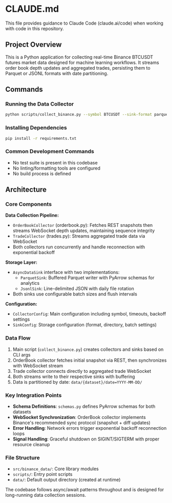 # CLAUDE.md

This file provides guidance to Claude Code (claude.ai/code) when working with code in this repository.

## Project Overview

This is a Python application for collecting real-time Binance BTCUSDT futures market data designed for machine learning workflows. It streams order book depth updates and aggregated trades, persisting them to Parquet or JSONL formats with date partitioning.

## Commands

### Running the Data Collector
```bash
python scripts/collect_binance.py --symbol BTCUSDT --sink-format parquet --data-dir data --flush-interval 5 --max-batch-size 2000
```

### Installing Dependencies
```bash
pip install -r requirements.txt
```

### Common Development Commands
- No test suite is present in this codebase
- No linting/formatting tools are configured
- No build process is defined

## Architecture

### Core Components

**Data Collection Pipeline:**
- `OrderBookCollector` (orderbook.py): Fetches REST snapshots then streams WebSocket depth updates, maintaining sequence integrity
- `TradeCollector` (trades.py): Streams aggregated trade data via WebSocket
- Both collectors run concurrently and handle reconnection with exponential backoff

**Storage Layer:**
- `AsyncDataSink` interface with two implementations:
  - `ParquetSink`: Buffered Parquet writer with PyArrow schemas for analytics
  - `JsonlSink`: Line-delimited JSON with daily file rotation
- Both sinks use configurable batch sizes and flush intervals

**Configuration:**
- `CollectorConfig`: Main configuration including symbol, timeouts, backoff settings
- `SinkConfig`: Storage configuration (format, directory, batch settings)

### Data Flow

1. Main script (`collect_binance.py`) creates collectors and sinks based on CLI args
2. OrderBook collector fetches initial snapshot via REST, then synchronizes with WebSocket stream
3. Trade collector connects directly to aggregated trade WebSocket
4. Both streams write to their respective sinks with buffering
5. Data is partitioned by date: `data/{dataset}/date=YYYY-MM-DD/`

### Key Integration Points

- **Schema Definitions**: `schemas.py` defines PyArrow schemas for both datasets
- **WebSocket Synchronization**: OrderBook collector implements Binance's recommended sync protocol (snapshot + diff updates)
- **Error Handling**: Network errors trigger exponential backoff reconnection loops
- **Signal Handling**: Graceful shutdown on SIGINT/SIGTERM with proper resource cleanup

### File Structure

- `src/binance_data/`: Core library modules
- `scripts/`: Entry point scripts
- `data/`: Default output directory (created at runtime)

The codebase follows async/await patterns throughout and is designed for long-running data collection sessions.
